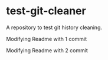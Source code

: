 # test-git-cleaner
A repository to test git history cleaning. 

Modifying Readme with 1 commit

Modifying Readme with 2 commit
